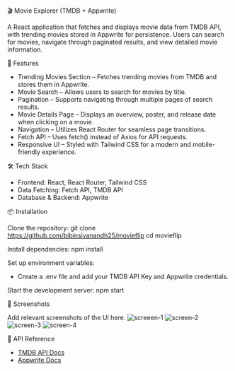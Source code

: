 🎬 Movie Explorer (TMDB + Appwrite)

A React application that fetches and displays movie data from TMDB API, with trending movies stored in Appwrite for persistence. Users can search for movies, navigate through paginated results, and view detailed movie information.


🚀 Features

- Trending Movies Section – Fetches trending movies from TMDB and stores them in Appwrite.
- Movie Search – Allows users to search for movies by title.
- Pagination – Supports navigating through multiple pages of search results.
- Movie Details Page – Displays an overview, poster, and release date when clicking on a movie.
- Navigation – Utilizes React Router for seamless page transitions.
- Fetch API – Uses fetch() instead of Axios for API requests.
- Responsive UI – Styled with Tailwind CSS for a modern and mobile-friendly experience.


🛠️ Tech Stack

- Frontend: React, React Router, Tailwind CSS
- Data Fetching: Fetch API, TMDB API
- Database & Backend: Appwrite

📦 Installation

Clone the repository:
git clone https://github.com/bibinsivanandh25/movieflip
cd movieflip

Install dependencies:
npm install

Set up environment variables:
- Create a .env file and add your TMDB API Key and Appwrite credentials.

Start the development server:
npm start


📸 Screenshots

Add relevant screenshots of the UI here.
![screeen-1](https://github.com/user-attachments/assets/8d900133-c8aa-4ebf-8fd4-b6b0ad4cfdec)
![screen-2](https://github.com/user-attachments/assets/139c8187-124e-4ed1-b077-8372eeea21c3)
![screen-3](https://github.com/user-attachments/assets/d9eb9164-59b5-4f6f-91df-97c7c0d4d99f)
![screen-4](https://github.com/user-attachments/assets/ea046225-fa6f-4a7e-b9ae-7f09665e86e0)



🔗 API Reference

 - [TMDB API Docs](https://developer.themoviedb.org/)  
 - [Appwrite Docs](https://appwrite.io/docs)  
